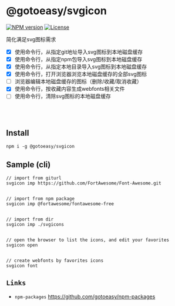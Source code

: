 # @gotoeasy/svgicon

[![NPM version](https://img.shields.io/npm/v/@gotoeasy/svgicon.svg)](https://www.npmjs.com/package/@gotoeasy/svgicon)
[![License](https://img.shields.io/badge/License-Apache%202-brightgreen.svg)](http://www.apache.org/licenses/LICENSE-2.0)
<br>

简化满足svg图标需求<br>

- [x] 使用命令行，从指定git地址导入svg图标到本地磁盘缓存<br>
- [x] 使用命令行，从指定npm包导入svg图标到本地磁盘缓存<br>
- [x] 使用命令行，从指定本地目录导入svg图标到本地磁盘缓存<br>
- [x] 使用命令行，打开浏览器浏览本地磁盘缓存的全部svg图标<br>
- [ ] 浏览器编辑本地磁盘缓存的图标（删除/收藏/取消收藏）<br>
- [x] 使用命令行，按收藏内容生成webfonts相关文件<br>
- [ ] 使用命令行，清除svg图标的本地磁盘缓存<br>

<br>
<br>



## Install
```
npm i -g @gotoeasy/svgicon
```


## Sample (cli)
```
// import from giturl
svgicon imp https://github.com/FortAwesome/Font-Awesome.git


// import from npm package
svgicon imp @fortawesome/fontawesome-free


// import from dir
svgicon imp ./svgicons


// open the browser to list the icons, and edit your favorites
svgicon open


// create webfonts by favorites icons
svgicon font
```



## `Links`
* `npm-packages` https://github.com/gotoeasy/npm-packages

